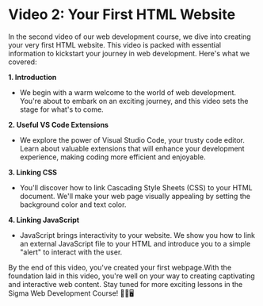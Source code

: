 # Video 2: Your First HTML Website

In the second video of our web development course, we dive into creating your very first HTML website. This video is packed with essential information to kickstart your journey in web development. Here's what we covered:

**1. Introduction**
   - We begin with a warm welcome to the world of web development. You're about to embark on an exciting journey, and this video sets the stage for what's to come.

**2. Useful VS Code Extensions**
   - We explore the power of Visual Studio Code, your trusty code editor. Learn about valuable extensions that will enhance your development experience, making coding more efficient and enjoyable.

**3. Linking CSS**
   - You'll discover how to link Cascading Style Sheets (CSS) to your HTML document. We'll make your web page visually appealing by setting the background color and text color.

**4. Linking JavaScript**
   - JavaScript brings interactivity to your website. We show you how to link an external JavaScript file to your HTML and introduce you to a simple "alert" to interact with the user.

By the end of this video, you've created your first webpage.With the foundation laid in this video, you're well on your way to creating captivating and interactive web content. Stay tuned for more exciting lessons in the Sigma Web Development Course! 🚀🌐🖥️